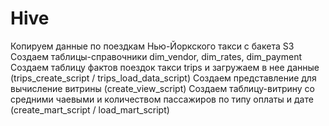 # Hive
Копируем данные по поездкам Нью-Йоркского такси с бакета S3
Создаем таблицы-справочники dim_vendor, dim_rates, dim_payment 
Создаем таблицу фактов поездок такси trips и загружаем в нее данные (trips_create_script / trips_load_data_script)
Создаем представление для вычисление витрины (create_view_script)
Создаем таблицу-витрину со средними чаевыми и количеством пассажиров по типу оплаты и дате (create_mart_script / load_mart_script)

